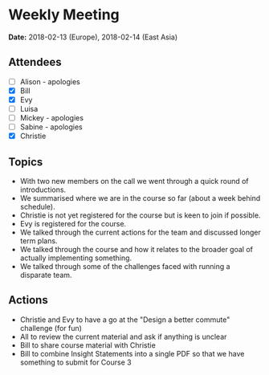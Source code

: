 # Weekly Meeting

**Date:** 2018-02-13 (Europe), 2018-02-14 (East Asia)

## Attendees

* [ ] Alison - apologies
* [x] Bill
* [x] Evy
* [ ] Luisa
* [ ] Mickey - apologies
* [ ] Sabine - apologies
* [x] Christie

## Topics

* With two new members on the call we went through a quick round of introductions.
* We summarised where we are in the course so far (about a week behind schedule).
* Christie is not yet registered for the course but is keen to join if possible.
* Evy is registered for the course.
* We talked through the current actions for the team and discussed longer term plans.
* We talked through the course and how it relates to the broader goal of actually implementing something.
* We talked through some of the challenges faced with running a disparate team.

## Actions

* Christie and Evy to have a go at the "Design a better commute" challenge (for fun)
* All to review the current material and ask if anything is unclear
* Bill to share course material with Christie
* Bill to combine Insight Statements into a single PDF so that we have something to submit for Course 3
